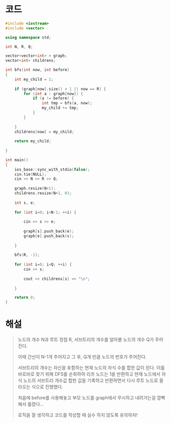 # 코드

```c++
#include <iostream>
#include <vector>

using namespace std;

int N, R, Q;

vector<vector<int> > graph;
vector<int> childrens;

int bfs(int now, int before)
{
    int my_child = 1;
    
    if (graph[now].size() > 1 || now == R) {
        for (int a : graph[now]) {
            if (a != before) {
                int tmp = bfs(a, now);
                my_child += tmp;
            }
        }
        
    }
    childrens[now] = my_child;
    
    return my_child;
    
}

int main()
{
    ios_base::sync_with_stdio(false);
    cin.tie(NULL);
    cin >> N >> R >> Q;
    
    graph.resize(N+1);
    childrens.resize(N+1, 0);
    
    int s, e;
    
    for (int i=0; i<N-1; ++i) {
        
        cin >> s >> e;
        
        graph[s].push_back(e);
        graph[e].push_back(s);
        
    }
    
    bfs(R, -1);
    
    for (int i=0; i<Q; ++i) {
        cin >> s;
        
        cout << childrens[s] << "\n";
        
    }

    return 0;
}

```



# 해설

> 노드의 개수 N과 루트 정점 R, 서브트리의 개수를 알아볼 노드의 개수 Q가 주어진다.
>
> 이때 간선이 N-1개 주어지고 그 후, Q개 만큼 노드의 번호가 주어진다.
>
> 서브트리의 개수는 자신을 포함하는 현재 노드의 자식 수를 합한 값이 된다. 이를 바로바로 찾기 위해 DFS를 순회하여 리프 노드는 1을 반환하고 현재 노드에서 자식 노드의 서브트리 개수값 합한 값을 기록하고 반환하면서 다시 루트 노드로 올라오는 식으로 진행했다.
>
> 처음에 before를 사용해놓고 부모 노드를 graph에서 무시하고 내려가는걸 깜빡해서 틀렸다...
>
> 로직을 잘 생각하고 코드를 작성할 때 실수 하지 않도록 유의하자!

